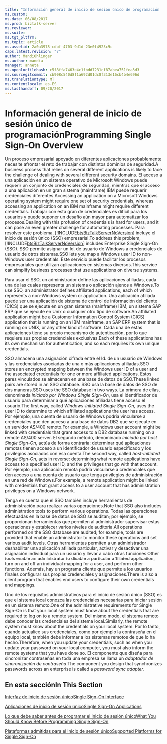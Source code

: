```yaml
---
title: "Información general de inicio de sesión único de programación | Documentos de Microsoft"
ms.custom: 
ms.date: 06/08/2017
ms.prod: biztalk-server
ms.reviewer: 
ms.suite: 
ms.tgt_pltfrm: 
ms.topic: article
ms.assetid: 2a0a3978-cdbf-4703-9d1d-23e0f4923c9c
caps.latest.revision: "7"
author: MandiOhlinger
ms.author: mandia
manager: anneta
ms.openlocfilehash: c5f8ffa7463e4c1fbdd7231cf87abea751fea3d3
ms.sourcegitcommit: cb908c540d8f1a692d01dc8f313e16cb4b4e696d
ms.translationtype: MT
ms.contentlocale: es-ES
ms.lasthandoff: 09/20/2017
---
```

# <a name="programming-single-sign-on-overview"></a><span data-ttu-id="4a8a3-102">Información general de inicio de sesión único de programación</span><span class="sxs-lookup"><span data-stu-id="4a8a3-102">Programming Single Sign-On Overview</span></span>
<span data-ttu-id="4a8a3-103">Un proceso empresarial apoyado en diferentes aplicaciones probablemente necesite afrontar el reto de trabajar con distintos dominios de seguridad.</span><span class="sxs-lookup"><span data-stu-id="4a8a3-103">A business process that relies on several different applications is likely to face the challenge of dealing with several different security domains.</span></span> <span data-ttu-id="4a8a3-104">El acceso a una aplicación en un sistema operativo de Microsoft Windows puede requerir un conjunto de credenciales de seguridad, mientras que el acceso a una aplicación en un gran sistema (mainframe) IBM puede requerir credenciales diferentes.</span><span class="sxs-lookup"><span data-stu-id="4a8a3-104">Accessing an application on a Microsoft Windows operating system might require one set of security credentials, whereas accessing an application on an IBM mainframe might require different credentials.</span></span> <span data-ttu-id="4a8a3-105">Trabajar con esta gran de credenciales es difícil para los usuarios y puede suponer un desafío aún mayor para automatizar los procesos.</span><span class="sxs-lookup"><span data-stu-id="4a8a3-105">Dealing with this profusion of credentials is hard for users, and it can pose an even greater challenge for automating processes.</span></span> <span data-ttu-id="4a8a3-106">Para resolver este problema, [!INCLUDE[btsBizTalkServerNoVersion](../includes/btsbiztalkservernoversion-md.md)] incluye el inicio de sesión único (SSO) empresarial.</span><span class="sxs-lookup"><span data-stu-id="4a8a3-106">To address this problem, [!INCLUDE[btsBizTalkServerNoVersion](../includes/btsbiztalkservernoversion-md.md)] includes Enterprise Single Sign-On (SSO).</span></span> <span data-ttu-id="4a8a3-107">SSO permite asignar un Id. de usuario de Windows a credenciales de usuario de otros sistemas.</span><span class="sxs-lookup"><span data-stu-id="4a8a3-107">SSO lets you map a Windows user ID to non-Windows user credentials.</span></span> <span data-ttu-id="4a8a3-108">Este servicio puede facilitar los procesos empresariales que utilizan aplicaciones en sistemas diversos.</span><span class="sxs-lookup"><span data-stu-id="4a8a3-108">This service can simplify business processes that use applications on diverse systems.</span></span>  
  
 <span data-ttu-id="4a8a3-109">Para usar el SSO, un administrador define las aplicaciones afiliadas, cada una de las cuales representa un sistema o aplicación ajenos a Windows.</span><span class="sxs-lookup"><span data-stu-id="4a8a3-109">To use SSO, an administrator defines affiliated applications, each of which represents a non-Windows system or application.</span></span> <span data-ttu-id="4a8a3-110">Una aplicación afiliada puede ser una aplicación de sistema de control de información del cliente (CICS) que se ejecute en un gran sistema (mainframe) IBM, un sistema SAP ERP que se ejecute en Unix o cualquier otro tipo de software.</span><span class="sxs-lookup"><span data-stu-id="4a8a3-110">An affiliated application might be a Customer Information Control System (CICS) application that is running on an IBM mainframe, an SAP ERP system that is running on UNIX, or any other kind of software.</span></span> <span data-ttu-id="4a8a3-111">Cada una de estas aplicaciones tiene su propio mecanismo de autenticación, por lo que requiere sus propias credenciales exclusivas.</span><span class="sxs-lookup"><span data-stu-id="4a8a3-111">Each of these applications has its own mechanism for authentication, and so each requires its own unique credentials.</span></span>  
  
 <span data-ttu-id="4a8a3-112">SSO almacena una asignación cifrada entre el Id. de un usuario de Windows y las credenciales asociadas de una o más aplicaciones afiliadas.</span><span class="sxs-lookup"><span data-stu-id="4a8a3-112">SSO stores an encrypted mapping between the Windows user ID of a user and the associated credentials for one or more affiliated applications.</span></span> <span data-ttu-id="4a8a3-113">Estos pares vinculados se almacenan en una base de datos de SSO.</span><span class="sxs-lookup"><span data-stu-id="4a8a3-113">These linked pairs are stored in an SSO database.</span></span> <span data-ttu-id="4a8a3-114">SSO usa la base de datos de SSO de dos maneras.</span><span class="sxs-lookup"><span data-stu-id="4a8a3-114">SSO uses the SSO database in two ways.</span></span> <span data-ttu-id="4a8a3-115">La primera de ellas, denominada *iniciado por Windows Single Sign-On*, usa el identificador de usuario para determinar a qué aplicaciones afiliadas tiene acceso el usuario.</span><span class="sxs-lookup"><span data-stu-id="4a8a3-115">The first way, called *Windows-initiated Single Sign-On*, uses the user ID to determine to which affiliated applications the user has access.</span></span> <span data-ttu-id="4a8a3-116">Por ejemplo, una cuenta de usuario de Windows podría vincularse a credenciales que den acceso a una base de datos DB2 que se ejecute en un servidor AS/400 remoto.</span><span class="sxs-lookup"><span data-stu-id="4a8a3-116">For example, a Windows user account might be linked with credentials that grant access to a DB2 database running on a remote AS/400 server.</span></span> <span data-ttu-id="4a8a3-117">El segundo método, denominado *iniciado por host Single Sign-On*, actúa de forma contraria: determinar qué aplicaciones remotas tienen acceso a un identificador de usuario especificado y los privilegios asociados con esa cuenta.</span><span class="sxs-lookup"><span data-stu-id="4a8a3-117">The second way, called *host-initiated Single Sign-On*, acts in reverse: determining what remote applications have access to a specified user ID, and the privileges that go with that account.</span></span> <span data-ttu-id="4a8a3-118">Por ejemplo, una aplicación remota podría vincularse a credenciales que den acceso a una cuenta de usuario que tenga privilegios de administración en una red de Windows.</span><span class="sxs-lookup"><span data-stu-id="4a8a3-118">For example, a remote application might be linked with credentials that grant access to a user account that has administration privileges on a Windows network.</span></span>  
  
 <span data-ttu-id="4a8a3-119">Tenga en cuenta que el SSO también incluye herramientas de administración para realizar varias operaciones.</span><span class="sxs-lookup"><span data-stu-id="4a8a3-119">Note that SSO also includes administration tools to perform various operations.</span></span> <span data-ttu-id="4a8a3-120">Todas las operaciones efectuadas en la base de datos de SSO se auditan; por ejemplo, se proporcionan herramientas que permiten al administrador supervisar estas operaciones y establecer varios niveles de auditoría.</span><span class="sxs-lookup"><span data-stu-id="4a8a3-120">All operations performed on the SSO database are audited; for example, tools are provided that enable an administrator to monitor these operations and set various audit levels.</span></span> <span data-ttu-id="4a8a3-121">Otras herramientas permiten a un administrador deshabilitar una aplicación afiliada particular, activar y desactivar una asignación individual para un usuario y llevar a cabo otras funciones.</span><span class="sxs-lookup"><span data-stu-id="4a8a3-121">Other tools enable an administrator to disable a particular affiliated application, turn on and off an individual mapping for a user, and perform other functions.</span></span> <span data-ttu-id="4a8a3-122">Además, hay un programa cliente que permite a los usuarios finales configurar sus propias credenciales y asignaciones.</span><span class="sxs-lookup"><span data-stu-id="4a8a3-122">There is also a client program that enables end users to configure their own credentials and mappings.</span></span>  
  
 <span data-ttu-id="4a8a3-123">Uno de los requisitos administrativos para el inicio de sesión único (SSO) es que el sistema local conozca las credenciales necesarias para iniciar sesión en un sistema remoto.</span><span class="sxs-lookup"><span data-stu-id="4a8a3-123">One of the administrative requirements for Single Sign-On is that your local system must know about the credentials that are required to log on to a remote system.</span></span> <span data-ttu-id="4a8a3-124">Del mismo modo, el sistema remoto debe conocer las credenciales del sistema local.</span><span class="sxs-lookup"><span data-stu-id="4a8a3-124">Similarly, the remote system must know about the credentials on your local system.</span></span> <span data-ttu-id="4a8a3-125">Por lo tanto, cuando actualice sus credenciales, como por ejemplo la contraseña en el equipo local, también debe informar a los sistemas remotos de que lo ha hecho.</span><span class="sxs-lookup"><span data-stu-id="4a8a3-125">Therefore, when you update your credentials, such as when you update your password on your local computer, you must also inform the remote systems that you have done so.</span></span> <span data-ttu-id="4a8a3-126">El componente que diseña para sincronizar contraseñas en toda una empresa se llama un *adaptador de sincronización de contraseña*.</span><span class="sxs-lookup"><span data-stu-id="4a8a3-126">The component you design that synchronizes passwords across an enterprise is called a *password sync adapter*.</span></span>  
  
## <a name="in-this-section"></a><span data-ttu-id="4a8a3-127">En esta sección</span><span class="sxs-lookup"><span data-stu-id="4a8a3-127">In This Section</span></span>  
 [<span data-ttu-id="4a8a3-128">Interfaz de inicio de sesión único</span><span class="sxs-lookup"><span data-stu-id="4a8a3-128">Single Sign-On Interface</span></span>](../core/single-sign-on-interface.md)  
  
 [<span data-ttu-id="4a8a3-129">Aplicaciones de inicio de sesión único</span><span class="sxs-lookup"><span data-stu-id="4a8a3-129">Single Sign-On Applications</span></span>](../core/single-sign-on-applications.md)  
  
 [<span data-ttu-id="4a8a3-130">Lo que debe saber antes de programar el inicio de sesión único</span><span class="sxs-lookup"><span data-stu-id="4a8a3-130">What You Should Know Before Programming Single Sign-On</span></span>](../core/what-you-should-know-before-programming-single-sign-on.md)  
  
 [<span data-ttu-id="4a8a3-131">Plataformas admitidas para el inicio de sesión único</span><span class="sxs-lookup"><span data-stu-id="4a8a3-131">Supported Platforms for Single Sign-On</span></span>](../core/supported-platforms-for-single-sign-on.md)
